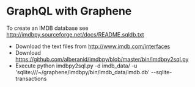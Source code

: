 GraphQL with Graphene
=====================

To create an IMDB database see http://imdbpy.sourceforge.net/docs/README.sqldb.txt

* Download the text files from http://www.imdb.com/interfaces
* Download https://github.com/alberanid/imdbpy/blob/master/bin/imdbpy2sql.py
* Execute
    python imdbpy2sql.py -d imdb_data/ -u 'sqlite:///~/graphene/imdbpy/bin/imdb_data/imdb.db' --sqlite-transactions
